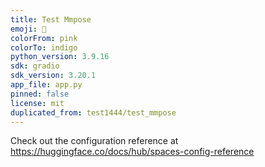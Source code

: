 ```yaml
---
title: Test Mmpose
emoji: 🏃
colorFrom: pink
colorTo: indigo
python_version: 3.9.16
sdk: gradio
sdk_version: 3.20.1
app_file: app.py
pinned: false
license: mit
duplicated_from: test1444/test_mmpose
---
```


Check out the configuration reference at https://huggingface.co/docs/hub/spaces-config-reference
